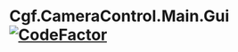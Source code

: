 # Cgf.CameraControl.Main.Gui [![CodeFactor](https://www.codefactor.io/repository/github/sensslen/cgf.cameracontrol.main.gui/badge)](https://www.codefactor.io/repository/github/sensslen/cgf.cameracontrol.main.gui)
